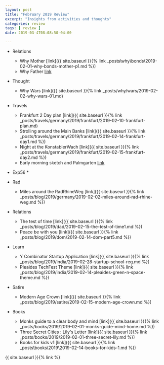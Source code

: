 ```yaml
---
layout: post
title: "February 2019 Review"
excerpt: "Insights from activities and thoughts"
categories: review
tags: [ review ]
date: 2019-03-4T08:08:50-04:00

---
```


* Relations
  * Why Mother [link]({{ site.baseurl }}{% link _posts\why\bonds\2019-02-01-why-bonds-mother-p1.md  %})
  * Why Father [link](_posts/why/bonds/2019-02-02-why-bonds-father-p1.md)

* Thought
  * Why Wars [link]({{ site.baseurl }}{% link _posts/why/wars/2019-02-02-why-wars-01.md)

* Travels
  * Frankfurt 2 Day plan [link]({{ site.baseurl }}{% link _posts/travels/germany/2019/frankfurt/2019-02-10-frankfurt-plan.md)
  * Strolling around the Main Banks [link]({{ site.baseurl }}{% link _posts/travels/germany/2019/frankfurt/2019-02-14-frankfurt-day1.md %})
  * Night at the KonstablerWach [link]({{ site.baseurl }}{% link _posts/travels/germany/2019/frankfurt/2019-02-15-frankfurt-day2.md %})
  * Early morning sketch and Palmgarten [link](_posts/travels/germany/2019/frankfurt/2019-02-16-frankfurt-day3.md)

* Exp56
  *

* Rad
  * Miles around the RadRhineWeg [link]({{ site.baseurl }}{% link _posts/blog/2019/germany/2019-02-02-miles-around-rad-rhine-weg.md %})

* Relations
  * The test of time [link]({{ site.baseurl }}{% link _posts/blog/2019/dad/2019-02-15-the-test-of-time1.md %})
  * Peace be with you [link]({{ site.baseurl }}{% link _posts/blog/2019/dom/2019-02-14-dom-part5.md %})

* Learn
  * Y Combinator Startup Application [link]({{ site.baseurl }}{% link _posts/blog/2019/india/2019-02-28-startup-school-reg.md %})
  * Pleaides TechFest Theme [link]({{ site.baseurl }}{% link _posts/blog/2019/india/2019-02-14-pleaides-green-n-space-theme.md %})

* Satire
  * Modern Age Crown [link]({{ site.baseurl }}{% link _posts/blog/2019/satire/2019-02-15-modern-age-crown.md %})

* Books
  * Monks guide to a clear body and mind [link]({{ site.baseurl }}{% link _posts/books/2019/2019-02-01-monks-guide-mind-home.md %})
  * Three Secret Cities : Lily's Letter [link]({{ site.baseurl }}{% link _posts/books/2019/2019-02-01-three-secret-lily.md %})
  * Books for kids v1 [link]({{ site.baseurl }}{% link _posts\books\2019\2019-02-14-books-for-kids-1.md  %})


{{ site.baseurl }}{% link     %}

